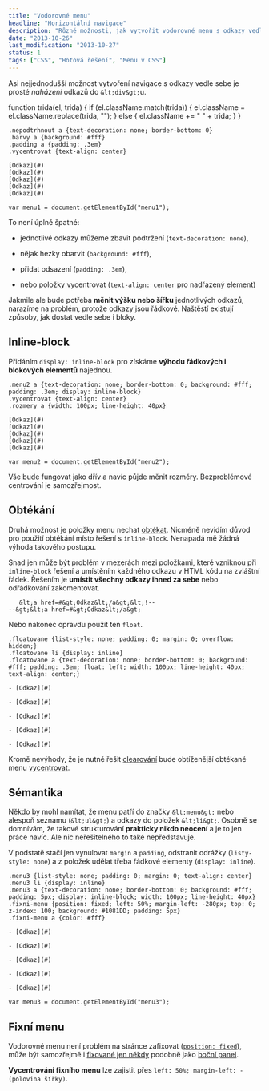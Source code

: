 ```yaml
---
title: "Vodorovné menu"
headline: "Horizontální navigace"
description: "Různé možnosti, jak vytvořit vodorovné menu s odkazy vedle sebe."
date: "2013-10-26"
last_modification: "2013-10-27"
status: 1
tags: ["CSS", "Hotová řešení", "Menu v CSS"]
---
```


Asi nejjednodušší možnost vytvoření navigace s odkazy vedle sebe je prosté *naházení* odkazů do `&lt;div&gt;`u.

  function trida(el, trida) {
    if (el.className.match(trida)) {
      el.className = el.className.replace(trida, "");
    }
    else {
      el.className += " " + trida;
    }
  }

    .nepodtrhnout a {text-decoration: none; border-bottom: 0}
    .barvy a {background: #fff}
    .padding a {padding: .3em}
    .vycentrovat {text-align: center}

    [Odkaz](#)
    [Odkaz](#)
    [Odkaz](#)
    [Odkaz](#)
    [Odkaz](#)

    var menu1 = document.getElementById("menu1");

To není úplně špatné:

  - jednotlivé odkazy můžeme zbavit podtržení (`text-decoration: none`),

  - nějak hezky obarvit (`background: #fff`),

  - přidat odsazení (`padding: .3em`),

  - nebo položky vycentrovat (`text-align: center` pro nadřazený element)

Jakmile ale bude potřeba **měnit výšku nebo šířku** jednotlivých odkazů, narazíme na problém, protože odkazy jsou řádkové. Naštěstí existují způsoby, jak dostat vedle sebe i bloky.

## Inline-block

Přidáním `display: inline-block` pro získáme **výhodu řádkových i blokových elementů** najednou.

    .menu2 a {text-decoration: none; border-bottom: 0; background: #fff; padding: .3em; display: inline-block}
    .vycentrovat {text-align: center}
    .rozmery a {width: 100px; line-height: 40px}

    [Odkaz](#)
    [Odkaz](#)
    [Odkaz](#)
    [Odkaz](#)
    [Odkaz](#)

    var menu2 = document.getElementById("menu2");

Vše bude fungovat jako dřív a navíc půjde měnit rozměry. Bezproblémové centrování je samozřejmost.

## Obtékání

Druhá možnost je položky menu nechat [obtékat](/float). Nicméně nevidím důvod pro použití obtékání místo řešení s `inline-block`. Nenapadá mě žádná výhoda takového postupu.

Snad jen může být problém v mezerách mezi položkami, které vzniknou při `inline-block` řešení a umístěním každného odkazu v HTML kódu na zvláštní řádek. Řešením je **umístit všechny odkazy ihned za sebe** nebo odřádkování zakomentovat.

```
   &lt;a href=#&gt;Odkaz&lt;/a&gt;&lt;!--
--&gt;&lt;a href=#&gt;Odkaz&lt;/a&gt;
```

Nebo nakonec opravdu použít ten `float`.

    .floatovane {list-style: none; padding: 0; margin: 0; overflow: hidden;}
    .floatovane li {display: inline}
    .floatovane a {text-decoration: none; border-bottom: 0; background: #fff; padding: .3em; float: left; width: 100px; line-height: 40px; text-align: center;}

    - [Odkaz](#)

    - [Odkaz](#)

    - [Odkaz](#)

    - [Odkaz](#)

    - [Odkaz](#)

Kromě nevýhody, že je nutné řešit [clearování](/float#clear) bude obtíženější obtékané menu [vycentrovat](/centrovani).

## Sémantika

Někdo by mohl namítat, že menu patří do značky `&lt;menu&gt;` nebo alespoň seznamu (`&lt;ul&gt;`) a odkazy do položek `&lt;li&gt;`. Osobně se domnívám, že takové strukturování **prakticky nikdo neocení** a je to jen práce navíc. Ale nic neřešitelného to také nepředstavuje.

V podstatě stačí jen vynulovat `margin` a `padding`, odstranit odrážky (`listy-style: none`) a z položek udělat třeba řádkové elementy (`display: inline`).

    .menu3 {list-style: none; padding: 0; margin: 0; text-align: center}
    .menu3 li {display: inline}
    .menu3 a {text-decoration: none; border-bottom: 0; background: #fff; padding: 5px; display: inline-block; width: 100px; line-height: 40px}
    .fixni-menu {position: fixed; left: 50%; margin-left: -280px; top: 0; z-index: 100; background: #1081DD; padding: 5px}
    .fixni-menu a {color: #fff}    

    - [Odkaz](#)

    - [Odkaz](#)

    - [Odkaz](#)

    - [Odkaz](#)

    - [Odkaz](#)

    var menu3 = document.getElementById("menu3");

## Fixní menu

Vodorovné menu není problém na stránce zafixovat ([`position: fixed`](/position#fixed)), může být samozřejmě i [fixované jen někdy](/fixni-menu) podobně jako [boční panel](/sidebar).

**Vycentrování fixního menu** lze zajistit přes `left: 50%; margin-left: -(polovina šířky)`.
